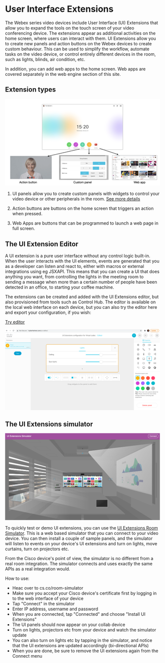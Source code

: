 # User Interface Extensions

The Webex series video devices include User Interface (UI) Extensions that allow you to expand the tools on the touch screen of your video conferencing device. The extensions appear as additional activities on the home screen, where users can interact with them. UI Extensions allow you to create new panels and action buttons on the Webex devices to create custom behaviour. This can be used to simplify the workflow, automate tasks on the video device, or control entirely different devices in the room, such as lights, blinds, air condition, etc.

In addition, you can add web apps to the home screen. Web apps are covered separately in the web engine section of this site.

## Extension types

<img src="/doc/images/uiextensions/overview.png" />

1. UI panels allow you to create custom panels with widgets to control your video device or other peripherals in the room. [See more details](./UiExtensions-Panels.md)

2. Action buttons are buttons on the home screen that triggers an action when pressed.

3. Web Apps are buttons that can be programmed to launch a web page in full screen.

## The UI Extension Editor

A UI extension is a pure user interface without any control logic built-in. When the user interacts with the UI elements, events are generated that you as a developer can listen and react to, either with macros or external integrations using eg JSXAPI. This means that you can create a UI that does anything you want, from controlling the lights in the meeting room to sending a message when more than a certain number of people have been detected in an office, to starting your coffee machine.



The extensions can be created and added with the UI Extensions editor, but also provisioned from tools such as Control Hub. The editor is available on the local web interface on each device, but you can also try the editor here and export your configuration, if you wish:

<a class="button" href="https://custom-collab.cisco.com/uieditor/">Try editor</a>

<a href="https://custom-collab.cisco.com/uieditor/" target="_blank">
  <img src="/doc/images/ui-extensions-editor.png" />
</a>

## The UI Extensions simulator

<a href="https://cs.co/room-simulator/" target="_blank">
  <img src="/doc/images/uiextensions/ui-simulator.png" />
</a>

To quickly test or demo UI extensions, you can use the [UI Extensions Room Simulator](https://cs.co/room-simulator). This is a web based simulator that you can connect to your video device. You can then install a couple of sample panels, and the simulator will listen to events on your device's UI extensions and turn on lights, move curtains, turn on projectors etc.

From the Cisco device's point of view, the simulator is no different from a real room integration. The simulator connects and uses exactly the same APIs as a real integration would.

How to use:

* Heac over to cs.co/room-simulator
* Make sure you accept your Cisco device's certificate first by logging in to the web interface of your device
* Tap "Connect" in the simulator
* Enter IP address, username and password
* When you are connected, tap "Connected" and choose "Install UI Extensions"
* The UI panels should now appear on your collab device
* Turn on lights, projectors etc from your device and watch the simulator update
* You can also turn on lights etc by tapping in the simulator, and notice that the UI extensions are updated accordingly (bi-directional APIs)
* When you are done, be sure to remove the UI extensions again from the Connect menu

